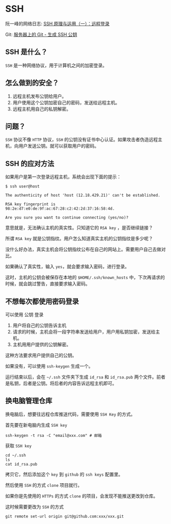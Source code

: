 # SSH

阮一峰的网络日志: [SSH 原理与运用（一）：远程登录](http://www.ruanyifeng.com/blog/2011/12/ssh_remote_login.html)

Git: [服务器上的 Git - 生成 SSH 公钥](https://git-scm.com/book/zh/v2/%E6%9C%8D%E5%8A%A1%E5%99%A8%E4%B8%8A%E7%9A%84-Git-%E7%94%9F%E6%88%90-SSH-%E5%85%AC%E9%92%A5)

## SSH 是什么？

`SSH` 是一种网络协议，用于计算机之间的加密登录。

## 怎么做到的安全？

1. 远程主机发布公钥给用户。
2. 用户使用这个公钥加密自己的密码，发送给远程主机。
3. 远程主机用自己的私钥解密。

## 问题？

`SSH` 协议不像 `HTTP` 协议，`SSH` 的公钥没有证书中心认证。如果攻击者伪造远程主机，向用户发送公钥。就可以获取用户的密码。

## SSH 的应对方法

如果用户是第一次登录远程主机，系统会出现下面的提示：

```
$ ssh user@host

The authenticity of host 'host (12.18.429.21)' can't be established.

RSA key fingerprint is 98:2e:d7:e0:de:9f:ac:67:28:c2:42:2d:37:16:58:4d.

Are you sure you want to continue connecting (yes/no)?
```

意思就是，无法确认主机的真实性。只知道它的 `RSA key` ，是否继续链接？

所谓 `RSA key` 就是公钥指纹。用户怎么知道真实主机的公钥指纹是多少呢？

没什么好办法，真实主机会将公钥指纹公布在自己的网站上。需要用户自己去做对比。

如果确认了真实性，输入 `yes`，就会要求输入密码，进行登录。

这时，主机的公钥会被保存在本地的 `$HOME/.ssh/known_hosts` 中，下次再请求的时候，就会跳过警告，直接要求输入密码。

## 不想每次都使用密码登录

可以使用 公钥 登录

1. 用户将自己的公钥告诉主机
2. 请求的时候，主机会将一段字符串发送给用户，用户用私钥加密，发送给主机。
3. 主机用用户提供的公钥解密。

这种方法要求用户提供自己的公钥。

如果没有，可以使用 `ssh-keygen` 生成一个。

运行结束以后，会在 `~/.ssh` 文件夹下生成 `id_rsa` 和 `id_rsa.pub` 两个文件。前者是私钥，后者是公钥。将后者的内容告诉远程主机即可。

## 换电脑管理仓库

换电脑后，想要往远程仓库推送代码，需要使用 `SSH Key` 的方式。

首先要在新电脑内生成 `SSH key`

```shell
ssh-keygen -t rsa -C "email@xxx.com" # 邮箱
```

获取 `SSH key`

```shell
cd ~/.ssh
ls
cat id_rsa.pub
```

拷贝它，然后添加这个 `key` 到 `github` 的 `ssh keys` 配置里。

然后使用 `SSH` 的方式 `clone` 项目就行。

如果你是先使用的 `HTTPs` 的方式 `clone` 的项目，会发现不能推送更改到仓库。

这时候需要更改为 `SSH` 的方式

```shell
git remote set-url origin git@github.com:xxx/xxx.git
```
